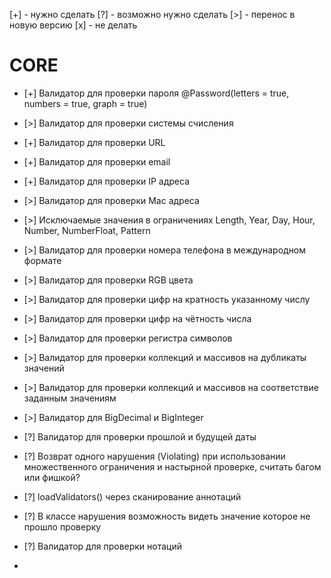 [+] - нужно сделать
[?] - возможно нужно сделать
[>] - перенос в новую версию
[x] - не делать

# CORE
* [+] Валидатор для проверки пароля @Password(letters = true, numbers = true, graph = true)
* [>] Валидатор для проверки системы счисления
* [+] Валидатор для проверки URL
* [+] Валидатор для проверки email
* [+] Валидатор для проверки IP адреса

* [>] Валидатор для проверки Mac адреса
* [>] Исключаемые значения в ограничениях Length, Year, Day, Hour, Number, NumberFloat, Pattern
* [>] Валидатор для проверки номера телефона в международном формате
* [>] Валидатор для проверки RGB цвета
* [>] Валидатор для проверки цифр на кратность указанному числу
* [>] Валидатор для проверки цифр на чётность числа

* [>] Валидатор для проверки регистра символов
* [>] Валидатор для проверки коллекций и массивов на дубликаты значений
* [>] Валидатор для проверки коллекций и массивов на соответствие заданным значениям
* [>] Валидатор для BigDecimal и BigInteger
* [?] Валидатор для проверки прошлой и будущей даты
* [?] Возврат одного нарушения (Violating) при использовании множественного ограничения и настырной проверке, считать багом или фишкой?
* [?] loadValidators() через сканирование аннотаций
* [?] В классе нарушения возможность видеть значение которое не прошло проверку
* [?] Валидатор для проверки нотаций
* 
